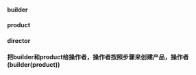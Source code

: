 #### builder
#### product
#### director
#### 把builder和product给操作者，操作者按照步骤来创建产品，操作者(builder(product))
